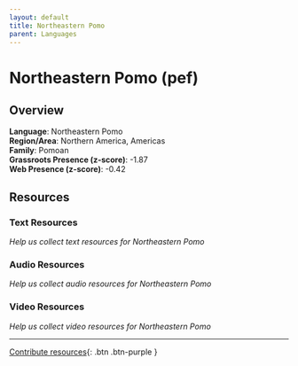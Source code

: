 ```yaml
---
layout: default
title: Northeastern Pomo
parent: Languages
---
```


# Northeastern Pomo (pef)

## Overview

**Language**: Northeastern Pomo  
**Region/Area**: Northern America, Americas  
**Family**: Pomoan  
**Grassroots Presence (z-score)**: -1.87  
**Web Presence (z-score)**: -0.42  

## Resources

### Text Resources
*Help us collect text resources for Northeastern Pomo*

### Audio Resources
*Help us collect audio resources for Northeastern Pomo*

### Video Resources
*Help us collect video resources for Northeastern Pomo*

---

[Contribute resources](https://forms.office.com/e/1SfLJx3u1r){: .btn .btn-purple }
